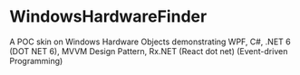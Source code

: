 # WindowsHardwareFinder
A POC skin on Windows Hardware Objects demonstrating WPF, C#, .NET 6 (DOT NET 6), MVVM Design Pattern, Rx.NET (React dot net) (Event-driven Programming)
